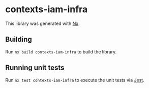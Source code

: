 # contexts-iam-infra

This library was generated with [Nx](https://nx.dev).

## Building

Run `nx build contexts-iam-infra` to build the library.

## Running unit tests

Run `nx test contexts-iam-infra` to execute the unit tests via [Jest](https://jestjs.io).
